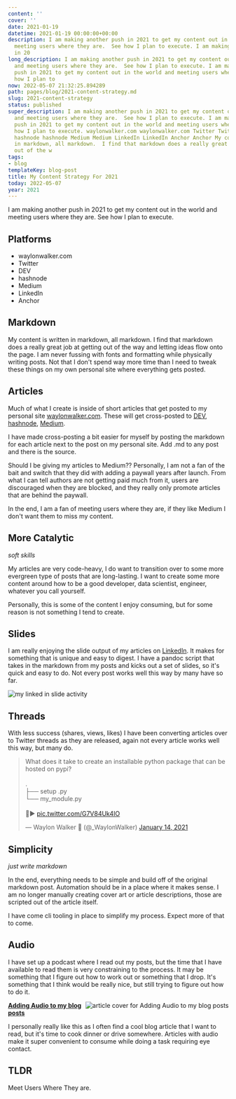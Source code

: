 ```yaml
---
content: ''
cover: ''
date: 2021-01-19
datetime: 2021-01-19 00:00:00+00:00
description: I am making another push in 2021 to get my content out in the world and
  meeting users where they are.  See how I plan to execute. I am making another push
  in 20
long_description: I am making another push in 2021 to get my content out in the world
  and meeting users where they are.  See how I plan to execute. I am making another
  push in 2021 to get my content out in the world and meeting users where they are.  See
  how I plan to
now: 2022-05-07 21:32:25.894289
path: pages/blog/2021-content-strategy.md
slug: 2021-content-strategy
status: published
super_description: I am making another push in 2021 to get my content out in the world
  and meeting users where they are.  See how I plan to execute. I am making another
  push in 2021 to get my content out in the world and meeting users where they are.  See
  how I plan to execute. waylonwalker.com waylonwalker.com Twitter Twitter DEV DEV
  hashnode hashnode Medium Medium LinkedIn LinkedIn Anchor Anchor My content is written
  in markdown, all markdown.  I find that markdown does a really great job at getting
  out of the w
tags:
- blog
templateKey: blog-post
title: My Content Strategy For 2021
today: 2022-05-07
year: 2021
---
```


I am making another push in 2021 to get my content out in the world and meeting users where they are.  See how I plan to execute.

## Platforms

* waylonwalker.com
* Twitter
* DEV
* hashnode
* Medium
* LinkedIn
* Anchor

## Markdown

My content is written in markdown, all markdown.  I find that markdown does a really great job at getting out of the way and letting ideas flow onto the page.  I am never fussing with fonts and formatting while physically writing posts.   Not that I don't spend way more time than I need to tweak these things on my own personal site where everything gets posted.

## Articles

Much of what I create is inside of short articles that get posted to my personal site [waylonwalker.com](https://waylonwalker.com).  These will get cross-posted to [DEV](https://dev.to/waylonwalker),
[hashnode](https://h.waylonwalker.com/), [Medium](https://waylonwalker.medium.com/).

I have made cross-posting a bit easier for myself by posting the markdown for each article next to the post on my personal site.  Add .md to any post and there is the source.

Should I be giving my articles to Medium??  Personally, I am not a fan of the bait and switch that they did with adding a paywall years after launch.  From what I can tell authors are not getting paid much from it, users are discouraged when they are blocked, and they really only promote articles that are behind the paywall.

In the end, I am a fan of meeting users where they are, if they like Medium I don't want them to miss my content.

## More Catalytic
_soft skills_

My articles are very code-heavy, I do want to transition over to some more evergreen type of posts that are long-lasting.  I want to create some more content around how to be a good developer, data scientist, engineer, whatever you call yourself.

Personally, this is some of the content I enjoy consuming, but for some reason is not something I tend to create.

## Slides

I am really enjoying the slide output of my articles on
[LinkedIn](https://www.linkedin.com/in/waylonwalker/detail/recent-activity/shares/). It makes for something that is unique and easy to digest.  I have a pandoc script that takes in the markdown from my posts and kicks out a set of slides, so it's quick and easy to do.  Not every post works well this way by many have so
far.

![my linked in slide
activity](https://images.waylonwalker.com/linkedin-activity-slides.gif)

## Threads

With less success (shares, views, likes) I have been converting articles over to Twitter threads as they are released, again not every article works well this way, but many do.

<blockquote class="twitter-tweet"><p lang="en" dir="ltr">What does it take to create an installable python package that can be hosted on pypi?<br><br>.<br>├── setup .py<br>└── my_module.py<br><br>🧵▶ <a href="https://t.co/G7V84Uk4IO">pic.twitter.com/G7V84Uk4IO</a></p>&mdash; Waylon Walker 🐍 (@_WaylonWalker) <a href="https://twitter.com/_WaylonWalker/status/1349716127887347717?ref_src=twsrc%5Etfw">January 14, 2021</a></blockquote>
<script async src="https://platform.twitter.com/widgets.js" charset="utf-8"></script>


## Simplicity
_just write markdown_

In the end, everything needs to be simple and build off of the original markdown post.  Automation should be in a place where it makes sense.  I am no longer manually creating cover art or article descriptions, those are scripted out of the article itself.

I have come cli tooling in place to simplify my process. Expect more of that to come.

## Audio

I have set up a podcast where I read out my posts, but the time that I have available to read them is very constraining to the process.  It may be something that I figure out how to work out or something that I drop.  It's something that I think would be really nice, but still trying to figure out how to do it.


  <div class="onelinelink-wrapper">
      <a class="onelinelink" href="https://waylonwalker.com/audio-for-blog/">
          <img style="float: right;" align='right' src="https://images.waylonwalker.com/audio-for-blog-og_250x140.png" alt="article cover for 
 Adding Audio to my blog posts
"/>
          <p><strong>
 Adding Audio to my blog posts
</strong></p>
      </a>
  </div>


I personally really like this as I often find a cool blog article that I want to read, but it's time to cook dinner or drive somewhere.  Articles with audio make it super convenient to consume while doing a task requiring eye contact.

## TLDR

Meet Users Where They are.